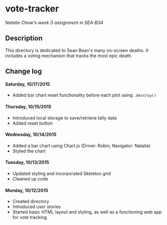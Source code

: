 # vote-tracker
_Natalie Chow's week 3 assignment in SEA-B34_

## Description
This directory is dedicated to Sean Bean's many on-screen deaths. It includes a voting mechanism that tracks the most epic death.

## Change log

#### Saturday, 10/17/2015
- Added bar chart reset functionality before each plot using `.destroy()`

#### Thursday, 10/15/2015
- Introduced local storage to save/retrieve tally data
- Added reset button

#### Wednesday, 10/14/2015
- Added a bar chart using Chart.js (Driver: Robin; Navigator: Natalie)
- Styled the chart

#### Tuesday, 10/13/2015
- Updated styling and incorporated Skeleton grid
- Cleaned up code

#### Monday, 10/12/2015
- Created directory
- Introduced user stories
- Started basic HTML layout and styling, as well as a functioning web app for vote tracking
